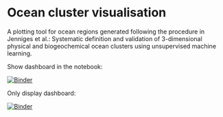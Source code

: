 # Ocean cluster visualisation

A plotting tool for ocean regions generated following the procedure in Jenniges et al.: Systematic definition and validation of 3-dimensional physical and biogeochemical ocean clusters using unsupervised machine learning. 


Show dashboard in the notebook:

[![Binder](https://mybinder.org/badge_logo.svg)](https://mybinder.org/v2/gh/y-jenniges/ocean_cluster_dashboard/HEAD/proxy/8050/?filepath=dashboard_ocean_cluster_visualisation.ipynb)

Only display dashboard:

[![Binder](https://mybinder.org/badge.svg)](https://mybinder.org/v2/gh/y-jenniges/ocean_cluster_dashboard/HEAD/proxy/8050/?urlpath=apps%2Fdashboard_ocean_cluster_visualisation.ipynb)
